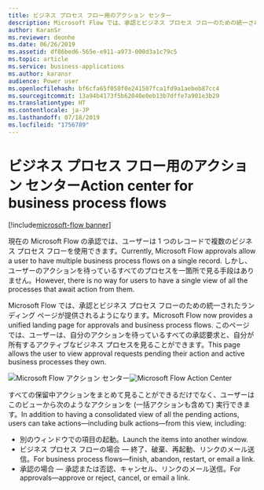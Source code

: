 ```yaml
---
title: ビジネス プロセス フロー用のアクション センター
description: Microsoft Flow では、承認とビジネス プロセス フローのための統一されたランディング ページが提供されるようになります。
author: KaranSr
ms.reviewer: deonhe
ms.date: 06/26/2019
ms.assetid: df86bed6-565e-e911-a973-000d3a1c79c5
ms.topic: article
ms.service: business-applications
ms.author: karansr
audience: Power user
ms.openlocfilehash: bf6cfa65f058f0e241507fca1fd9a1aebeb87cc4
ms.sourcegitcommit: 13a94b4173f5b62040e0eb13b7dffe7a901e3b29
ms.translationtype: HT
ms.contentlocale: ja-JP
ms.lasthandoff: 07/18/2019
ms.locfileid: "1756789"
---
```

# <a name="action-center-for-business-process-flows"></a><span data-ttu-id="b179c-103">ビジネス プロセス フロー用のアクション センター</span><span class="sxs-lookup"><span data-stu-id="b179c-103">Action center for business process flows</span></span>

[!include[microsoft-flow banner](../includes/microsoft-flow.md)]

<span data-ttu-id="b179c-104">現在の Microsoft Flow の承認では、ユーザーは 1 つのレコードで複数のビジネス プロセス フローを使用できます。</span><span class="sxs-lookup"><span data-stu-id="b179c-104">Currently, Microsoft Flow approvals allow a user to have multiple business process flows on a single record.</span></span> <span data-ttu-id="b179c-105">しかし、ユーザーのアクションを待っているすべてのプロセスを一箇所で見る手段はありません。</span><span class="sxs-lookup"><span data-stu-id="b179c-105">However, there is no way for users to have a single view of all the processes that await action from them.</span></span>

<span data-ttu-id="b179c-106">Microsoft Flow では、承認とビジネス プロセス フローのための統一されたランディング ページが提供されるようになります。</span><span class="sxs-lookup"><span data-stu-id="b179c-106">Microsoft Flow now provides a unified landing page for approvals and business process flows.</span></span> <span data-ttu-id="b179c-107">このページでは、ユーザーは、自分のアクションを待っているすべての承認要求と、自分が所有するアクティブなビジネス プロセスを見ることができます。</span><span class="sxs-lookup"><span data-stu-id="b179c-107">This page allows the user to view approval requests pending their action and active business processes they own.</span></span>

<span data-ttu-id="b179c-108">![Microsoft Flow アクション センター](media/ActionCenterBusinessProcess-1.png "Microsoft Flow アクション センター")</span><span class="sxs-lookup"><span data-stu-id="b179c-108">![Microsoft Flow Action Center](media/ActionCenterBusinessProcess-1.png "Microsoft Flow Action Center")</span></span>

<span data-ttu-id="b179c-109">すべての保留中アクションをまとめて見ることができるだけでなく、ユーザーはこのビューから次のようなアクションを (一括アクションも含めて) 実行できます。</span><span class="sxs-lookup"><span data-stu-id="b179c-109">In addition to having a consolidated view of all the pending actions, users can take actions—including bulk actions—from this view, including:</span></span>

- <span data-ttu-id="b179c-110">別のウィンドウでの項目の起動。</span><span class="sxs-lookup"><span data-stu-id="b179c-110">Launch the items into another window.</span></span>
- <span data-ttu-id="b179c-111">ビジネス プロセス フローの場合 — 終了、破棄、再起動、リンクのメール送信。</span><span class="sxs-lookup"><span data-stu-id="b179c-111">For business process flows—finish, abandon, restart, or email a link.</span></span>
- <span data-ttu-id="b179c-112">承認の場合 — 承認または否認、キャンセル、リンクのメール送信。</span><span class="sxs-lookup"><span data-stu-id="b179c-112">For approvals—approve or reject, cancel, or email a link.</span></span>

